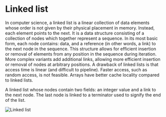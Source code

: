 # Linked list

In computer science, a linked list is a linear collection of data elements whose order is not given by their physical placement in memory. Instead, each element points to the next. It is a data structure consisting of a collection of nodes which together represent a sequence. In its most basic form, each node contains: data, and a reference (in other words, a link) to the next node in the sequence. This structure allows for efficient insertion or removal of elements from any position in the sequence during iteration. More complex variants add additional links, allowing more efficient insertion or removal of nodes at arbitrary positions. A drawback of linked lists is that access time is linear (and difficult to pipeline). Faster access, such as random access, is not feasible. Arrays have better cache locality compared to linked lists.

A linked list whose nodes contain two fields: an integer value and a link to the next node. The last node is linked to a terminator used to signify the end of the list.

![Linked list](https://upload.wikimedia.org/wikipedia/commons/thumb/6/6d/Singly-linked-list.svg/408px-Singly-linked-list.svg.png)